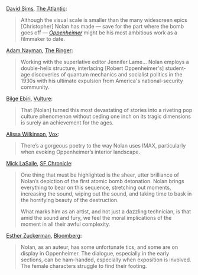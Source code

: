 <!-- Christopher Nolan -->

[David Sims](https://twitter.com/davidlsims), [The Atlantic](https://www.theatlantic.com/culture/archive/2023/07/oppenheimer-movie-review-christopher-nolan/674749/):

> Although the visual scale is smaller than the many widescreen epics [Christopher] Nolan has made — save for the part where the bomb goes off — [_Oppenheimer_](/movies/872585) might be his most ambitious work as a filmmaker to date.

[Adam Nayman](https://twitter.com/brofromanother), [The Ringer](https://www.theringer.com/movies/2023/7/21/23802231/oppenheimer-review):

> Working with the superlative editor Jennifer Lame... Nolan employs a double-helix structure, interlacing [Robert Oppenheimer's] student-age discoveries of quantum mechanics and socialist politics in the 1930s with his ultimate expulsion from America's national-security community.

[Bilge Ebiri](https://twitter.com/BilgeEbiri), [Vulture](https://www.vulture.com/article/best-movies-of-2023-films.html):

> That [Nolan] turned this most devastating of stories into a riveting pop culture phenomenon without ceding one inch on its tragic dimensions is surely an achievement for the ages.

[Alissa Wilkinson](https://twitter.com/alissamarie), [Vox](https://www.vox.com/culture/23800888/oppenheimer-review-physics-donne-trinity-christopher-nolan-fission-fusion-manhattan-project):

> There’s a gorgeous poetry to the way Nolan uses IMAX, particularly when evoking Oppenheimer’s interior landscape.

[Mick LaSalle](https://twitter.com/MickLaSalle), [SF Chronicle](https://datebook.sfchronicle.com/movies-tv/oppenheimer-review-18197814):

> One thing that must be highlighted is the sheer, utter brilliance of Nolan’s depiction of the first atomic bomb detonation. Nolan brings everything to bear on this sequence, stretching out moments, increasing the sound, wiping out the sound, and taking time to bask in the horrifying beauty of the destruction.
>
> What marks him as an artist, and not just a dazzling technician, is that amid the sound and fury, we feel the moral implications of the moment in all their awful complexity.

[Esther Zuckerman](https://twitter.com/ezwrites), [Bloomberg](https://archive.is/BHUHu#selection-5919.0-5923.162):

> Nolan, as an auteur, has some unfortunate tics, and some are on display in Oppenheimer. The dialogue, especially in the early sections, can be ham-handed, especially when exposition is involved. The female characters struggle to find their footing.
